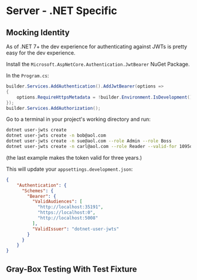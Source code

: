 # Server - .NET  Specific

## Mocking Identity


As of .NET 7+ the dev experience for authenticating against JWTs is pretty easy for the dev experience.

Install the `Microsoft.AspNetCore.Authentication.JwtBearer` NuGet Package.

In the `Program.cs`:

```csharp 
builder.Services.AddAuthentication().AddJwtBearer(options =>
{
    options.RequireHttpsMetadata = !builder.Environment.IsDevelopment();   
});
builder.Services.AddAuthorization();
```

Go to a terminal in your project's working directory and run:

```sh
dotnet user-jwts create
dotnet user-jwts create -n bob@aol.com
dotnet user-jwts create -n sue@aol.com --role Admin --role Boss
dotnet user-jwts create -n carl@aol.com --role Reader --valid-for 1095d 
```

(the last example makes the token valid for three years.)

This will update your `appsettings.development.json`:

```json
{
	"Authentication": {
	  "Schemes": {
	    "Bearer": {
	      "ValidAudiences": [
	        "http://localhost:35191",
	        "https://localhost:0",
	        "http://localhost:5008"
	      ],
	      "ValidIssuer": "dotnet-user-jwts"
	    }
	  }
	}
}
```


## Gray-Box Testing With Test Fixture
